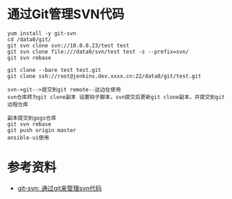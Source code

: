 # 通过Git管理SVN代码
```
yum install -y git-svn
cd /data0/git/
git svn clone svn://10.0.0.23/test test
git svn clone file:///data0/svn/test test -s --prefix=svn/
git svn rebase

git clone --bare test test.git
git clone ssh://root@jenkins.dev.xxxx.cn:22/data0/git/test.git

svn->git-->提交到git remote--这边在使用
svn仓库转为git clone副本 设置钩子脚本，svn提交后更新git clone副本，并提交到git远程仓库

副本提交到gogs仓库
git svn rebase
git push origin master
ansible-ui使用
```
# 参考资料
- [git-svn: 通过git来管理svn代码](https://www.cnblogs.com/h2zZhou/p/6136948.html)
